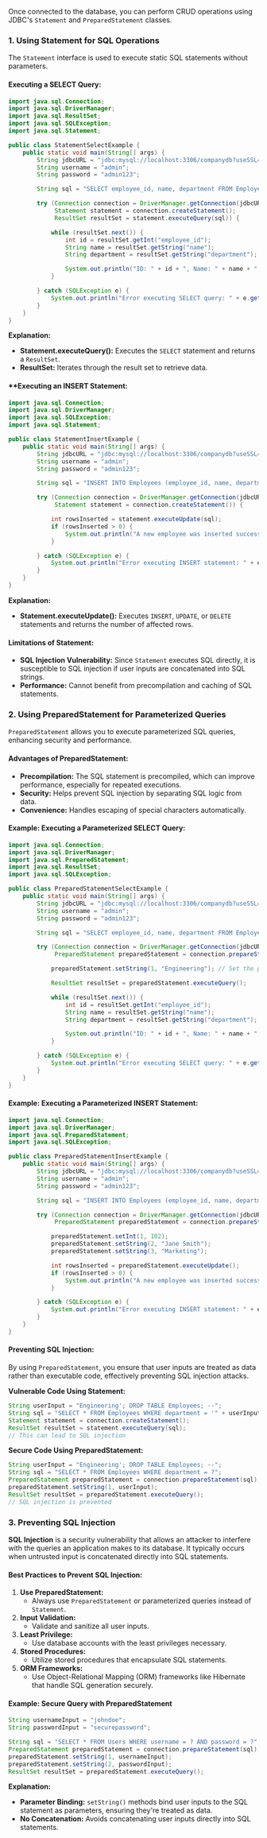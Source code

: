Once connected to the database, you can perform CRUD operations using JDBC's `Statement` and `PreparedStatement` classes.
### 1. Using Statement for SQL Operations
The `Statement` interface is used to execute static SQL statements without parameters.
#### **Executing a SELECT Query:**
```java
import java.sql.Connection;
import java.sql.DriverManager;
import java.sql.ResultSet;
import java.sql.SQLException;
import java.sql.Statement;

public class StatementSelectExample {
    public static void main(String[] args) {
        String jdbcURL = "jdbc:mysql://localhost:3306/companydb?useSSL=false&serverTimezone=UTC";
        String username = "admin";
        String password = "admin123";

        String sql = "SELECT employee_id, name, department FROM Employees";

        try (Connection connection = DriverManager.getConnection(jdbcURL, username, password);
             Statement statement = connection.createStatement();
             ResultSet resultSet = statement.executeQuery(sql)) {

            while (resultSet.next()) {
                int id = resultSet.getInt("employee_id");
                String name = resultSet.getString("name");
                String department = resultSet.getString("department");

                System.out.println("ID: " + id + ", Name: " + name + ", Department: " + department);
            }

        } catch (SQLException e) {
            System.out.println("Error executing SELECT query: " + e.getMessage());
        }
    }
}
```
**Explanation:**
- **Statement.executeQuery():** Executes the `SELECT` statement and returns a `ResultSet`.
- **ResultSet:** Iterates through the result set to retrieve data.
#### **Executing an INSERT Statement:
```java
import java.sql.Connection;
import java.sql.DriverManager;
import java.sql.SQLException;
import java.sql.Statement;

public class StatementInsertExample {
    public static void main(String[] args) {
        String jdbcURL = "jdbc:mysql://localhost:3306/companydb?useSSL=false&serverTimezone=UTC";
        String username = "admin";
        String password = "admin123";

        String sql = "INSERT INTO Employees (employee_id, name, department) VALUES (101, 'John Doe', 'Engineering')";

        try (Connection connection = DriverManager.getConnection(jdbcURL, username, password);
             Statement statement = connection.createStatement()) {

            int rowsInserted = statement.executeUpdate(sql);
            if (rowsInserted > 0) {
                System.out.println("A new employee was inserted successfully!");
            }

        } catch (SQLException e) {
            System.out.println("Error executing INSERT statement: " + e.getMessage());
        }
    }
}
```
**Explanation:**
- **Statement.executeUpdate():** Executes `INSERT`, `UPDATE`, or `DELETE` statements and returns the number of affected rows.
#### **Limitations of Statement:**
- **SQL Injection Vulnerability:** Since `Statement` executes SQL directly, it is susceptible to SQL injection if user inputs are concatenated into SQL strings.
- **Performance:** Cannot benefit from precompilation and caching of SQL statements.
### 2. Using PreparedStatement for Parameterized Queries
`PreparedStatement` allows you to execute parameterized SQL queries, enhancing security and performance.
#### **Advantages of PreparedStatement:**
- **Precompilation:** The SQL statement is precompiled, which can improve performance, especially for repeated executions.
- **Security:** Helps prevent SQL injection by separating SQL logic from data.
- **Convenience:** Handles escaping of special characters automatically.
#### **Example: Executing a Parameterized SELECT Query:**
```java
import java.sql.Connection;
import java.sql.DriverManager;
import java.sql.PreparedStatement;
import java.sql.ResultSet;
import java.sql.SQLException;

public class PreparedStatementSelectExample {
    public static void main(String[] args) {
        String jdbcURL = "jdbc:mysql://localhost:3306/companydb?useSSL=false&serverTimezone=UTC";
        String username = "admin";
        String password = "admin123";

        String sql = "SELECT employee_id, name, department FROM Employees WHERE department = ?";

        try (Connection connection = DriverManager.getConnection(jdbcURL, username, password);
             PreparedStatement preparedStatement = connection.prepareStatement(sql)) {

            preparedStatement.setString(1, "Engineering"); // Set the parameter

            ResultSet resultSet = preparedStatement.executeQuery();

            while (resultSet.next()) {
                int id = resultSet.getInt("employee_id");
                String name = resultSet.getString("name");
                String department = resultSet.getString("department");

                System.out.println("ID: " + id + ", Name: " + name + ", Department: " + department);
            }

        } catch (SQLException e) {
            System.out.println("Error executing SELECT query: " + e.getMessage());
        }
    }
}
```
#### Example: Executing a Parameterized INSERT Statement:
```java
import java.sql.Connection;
import java.sql.DriverManager;
import java.sql.PreparedStatement;
import java.sql.SQLException;

public class PreparedStatementInsertExample {
    public static void main(String[] args) {
        String jdbcURL = "jdbc:mysql://localhost:3306/companydb?useSSL=false&serverTimezone=UTC";
        String username = "admin";
        String password = "admin123";

        String sql = "INSERT INTO Employees (employee_id, name, department) VALUES (?, ?, ?)";

        try (Connection connection = DriverManager.getConnection(jdbcURL, username, password);
             PreparedStatement preparedStatement = connection.prepareStatement(sql)) {

            preparedStatement.setInt(1, 102);
            preparedStatement.setString(2, "Jane Smith");
            preparedStatement.setString(3, "Marketing");

            int rowsInserted = preparedStatement.executeUpdate();
            if (rowsInserted > 0) {
                System.out.println("A new employee was inserted successfully!");
            }

        } catch (SQLException e) {
            System.out.println("Error executing INSERT statement: " + e.getMessage());
        }
    }
}
```
#### **Preventing SQL Injection:**
By using `PreparedStatement`, you ensure that user inputs are treated as data rather than executable code, effectively preventing SQL injection attacks.

**Vulnerable Code Using Statement:**
```java
String userInput = "Engineering'; DROP TABLE Employees; --";
String sql = "SELECT * FROM Employees WHERE department = '" + userInput + "'";
Statement statement = connection.createStatement();
ResultSet resultSet = statement.executeQuery(sql);
// This can lead to SQL injection
```
**Secure Code Using PreparedStatement:**
```java
String userInput = "Engineering'; DROP TABLE Employees; --";
String sql = "SELECT * FROM Employees WHERE department = ?";
PreparedStatement preparedStatement = connection.prepareStatement(sql);
preparedStatement.setString(1, userInput);
ResultSet resultSet = preparedStatement.executeQuery();
// SQL injection is prevented
```
### 3. Preventing SQL Injection
**SQL Injection** is a security vulnerability that allows an attacker to interfere with the queries an application makes to its database. It typically occurs when untrusted input is concatenated directly into SQL statements.
#### **Best Practices to Prevent SQL Injection:**
1. **Use PreparedStatement:**
    - Always use `PreparedStatement` or parameterized queries instead of `Statement`.
2. **Input Validation:**
    - Validate and sanitize all user inputs.
3. **Least Privilege:**
    - Use database accounts with the least privileges necessary.
4. **Stored Procedures:**
    - Utilize stored procedures that encapsulate SQL statements.
5. **ORM Frameworks:**
    - Use Object-Relational Mapping (ORM) frameworks like Hibernate that handle SQL generation securely.
#### **Example: Secure Query with PreparedStatement**
```java
String usernameInput = "johndoe";
String passwordInput = "securepassword";

String sql = "SELECT * FROM Users WHERE username = ? AND password = ?";
PreparedStatement preparedStatement = connection.prepareStatement(sql);
preparedStatement.setString(1, usernameInput);
preparedStatement.setString(2, passwordInput);
ResultSet resultSet = preparedStatement.executeQuery();
```
**Explanation:**
- **Parameter Binding:** `setString()` methods bind user inputs to the SQL statement as parameters, ensuring they're treated as data.
- **No Concatenation:** Avoids concatenating user inputs directly into SQL statements.